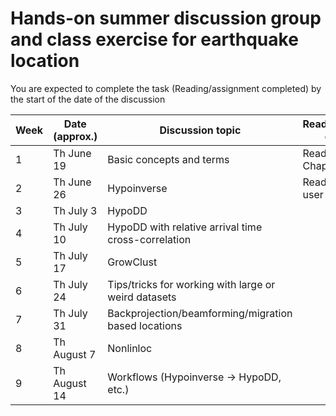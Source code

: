 # Hands-on summer discussion group and class exercise for earthquake location

You are expected to complete the task (Reading/assignment completed) by the start of the date of the discussion

| Week | Date (approx.) | Discussion topic | Reading/Assigment completed |
| --- | --- | --- | --- |
| 1   | Th June 19 | Basic concepts and terms |  Read Shearer Chapter 5 |
| 2   | Th June 26 | Hypoinverse | Read Hypoinverse user guide
| 3   | Th July 3 | HypoDD
| 4   | Th July 10 | HypoDD with relative arrival time cross-correlation
| 5   | Th July 17 | GrowClust
| 6   | Th July 24 | Tips/tricks for working with large or weird datasets
| 7   | Th July 31 | Backprojection/beamforming/migration based locations
| 8   | Th August 7 | Nonlinloc
| 9   | Th August 14 | Workflows (Hypoinverse -> HypoDD, etc.)
